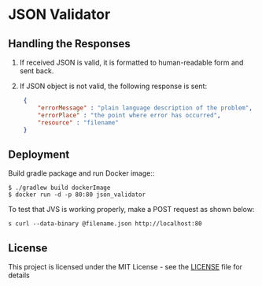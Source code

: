 # JSON Validator

## Handling the Responses

1. If received JSON is valid, it is formatted to human-readable form and sent back.

2. If JSON object is not valid, the following response is sent:

    ```json
     {
         "errorMessage" : "plain language description of the problem",
         "errorPlace" : "the point where error has occurred",
	     "resource" : "filename"
     }
     ```

## Deployment

Build gradle package and run Docker image::

```shell
$ ./gradlew build dockerImage
$ docker run -d -p 80:80 json_validator
```

To test that JVS is working properly, make a POST request as shown below:

```shell
s curl --data-binary @filename.json http://localhost:80
```

## License

This project is licensed under the MIT License - see the [LICENSE](LICENSE) file for details

